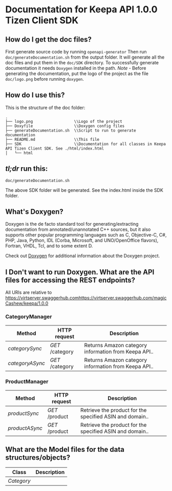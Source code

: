 # Documentation for Keepa API 1.0.0 Tizen Client SDK

## How do I get the doc files?
First generate source code by running `openapi-generator`
Then run `doc/generateDocumentation.sh` from the output folder. It will generate all the doc files and put them in the `doc/SDK` directory.
To successfully generate documentation it needs `Doxygen` installed in the path.
*Note* - Before generating the documentation, put the logo of the project as the file `doc/logo.png` before running `doxygen`.


## How do I use this?
This is the structure of the doc folder:

```
.
├── logo.png                  \\Logo of the project
├── Doxyfile                  \\Doxygen config files
├── generateDocumentation.sh  \\Script to run to generate documentation
├── README.md                 \\This file
├── SDK                       \\Documentation for all classes in Keepa API Tizen Client SDK. See ./html/index.html
│   └── html

```

## *tl;dr* run this:

```
doc/generateDocumentation.sh
```

The above SDK folder will be generated. See the index.html inside the SDK folder.


## What's Doxygen?
Doxygen is the de facto standard tool for generating/extracting documentation from annotated/unannotated C++ sources, but it also supports other popular programming languages such as C, Objective-C, C#, PHP, Java, Python, IDL (Corba, Microsoft, and UNO/OpenOffice flavors), Fortran, VHDL, Tcl, and to some extent D.

Check out [Doxygen](https://www.doxygen.org/) for additional information about the Doxygen project.

## I Don't want to run Doxygen. What are the API files for accessing the REST endpoints?
All URIs are relative to https://virtserver.swaggerhub.comhttps://virtserver.swaggerhub.com/magicCashew/keepa/1.0.0

### CategoryManager
Method | HTTP request | Description
------------- | ------------- | -------------
*categorySync* | *GET* /category | Returns Amazon category information from Keepa API..
*categoryASync* | *GET* /category | Returns Amazon category information from Keepa API..

### ProductManager
Method | HTTP request | Description
------------- | ------------- | -------------
*productSync* | *GET* /product | Retrieve the product for the specified ASIN and domain..
*productASync* | *GET* /product | Retrieve the product for the specified ASIN and domain..


## What are the Model files for the data structures/objects?
Class | Description
------------- | -------------
 *Category* | 

